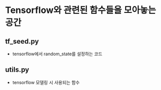 # Tensorflow와 관련된 함수들을 모아놓는 공간

## tf_seed.py
- tensorflow에서 random_state를 설정하는 코드

## utils.py
- tensorflow 모델링 시 사용되는 함수